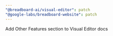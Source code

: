 ```yaml
---
"@breadboard-ai/visual-editor": patch
"@google-labs/breadboard-website": patch
---
```


Add Other Features section to Visual Editor docs
